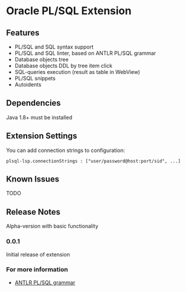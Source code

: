 # Oracle PL/SQL Extension

## Features

* PL/SQL and SQL syntax support
* PL/SQL and SQL linter, based on ANTLR PL/SQL grammar
* Database objects tree
* Database objects DDL by tree item click
* SQL-queries execution (result as table in WebView)
* PL/SQL snippets
* Autoidents

## Dependencies

Java 1.8+ must be installed

## Extension Settings

You can add connection strings to configuration:

`plsql-lsp.connectionStrings : ["user/password@host:port/sid", ...]`

## Known Issues

TODO

## Release Notes

Alpha-version with basic functionality

### 0.0.1

Initial release of extension

### For more information

* [ANTLR PL/SQL grammar](https://github.com/antlr/grammars-v4/tree/master/plsql)

